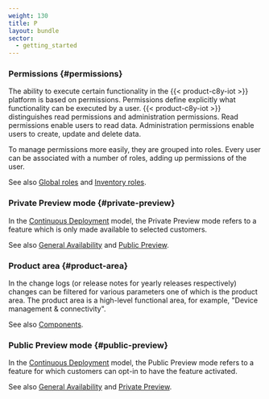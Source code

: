 ```yaml
---
weight: 130
title: P
layout: bundle
sector:
  - getting_started
---
```



### Permissions {#permissions}

The ability to execute certain functionality in the {{< product-c8y-iot >}} platform is based on permissions. Permissions define explicitly what functionality can be executed by a user. {{< product-c8y-iot >}} distinguishes read permissions and administration permissions. Read permissions enable users to read data. Administration permissions enable users to create, update and delete data.

To manage permissions more easily, they are grouped into roles. Every user can be associated with a number of roles, adding up permissions of the user.

See also [Global roles](/glossary/g/#global-roles) and [Inventory roles](/glossary/i/#inventory-roles).

### Private Preview mode {#private-preview}

In the [Continuous Deployment](/glossary/c/#continuous_deployment) model, the Private Preview mode refers to a feature which is only made available to selected customers.

See also [General Availability](/glossary/g/#ga) and [Public Preview](/glossary/p/#public-preview).

### Product area {#product-area}

In the change logs (or release notes for yearly releases respectively) changes can be filtered for various parameters one of which is the product area. The product area is a high-level functional area, for example, "Device management & connectivity". 

See also [Components](/glossary/c/#components).

### Public Preview mode {#public-preview}

In the [Continuous Deployment](/glossary/c/#continuous_deployment) model, the Public Preview mode refers to a feature for which customers can opt-in to have the feature activated.

See also [General Availability](/glossary/g/#ga) and [Private Preview](/glossary/p/#private-preview).
